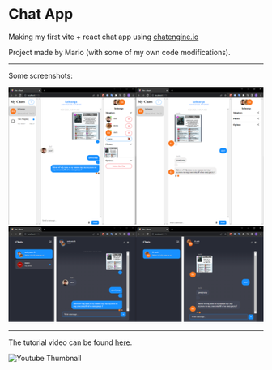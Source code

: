 # Chat App

Making my first vite + react chat app using [chatengine.io](https://chatengine.io/)

Project made by Mario (with some of my own code modifications).

---

Some screenshots:

![Part 1 of the project's screenshots](./screenshot1.PNG)
![Part 2 of the project's screenshots](./screenshot2.PNG)

---

The tutorial video can be found [here](https://www.youtube.com/watch?v=Fzv-rgwcFKk).

![Youtube Thumbnail](https://i.ytimg.com/vi/Fzv-rgwcFKk/hqdefault.jpg?sqp=-oaymwEcCPYBEIoBSFXyq4qpAw4IARUAAIhCGAFwAcABBg==&rs=AOn4CLAn-MpLJwdmVHhYiBHJQ6o2cJVD9A)
